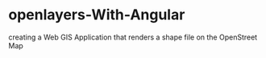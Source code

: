 # openlayers-With-Angular
creating a Web GIS Application that renders a shape file on the OpenStreet Map
